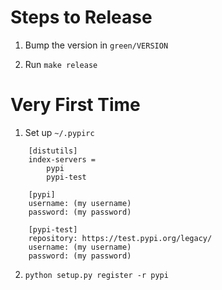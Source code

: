 Steps to Release
================

1. Bump the version in `green/VERSION`

2. Run `make release`


Very First Time
===============

1. Set up `~/.pypirc`
```
    [distutils]
    index-servers =
        pypi
        pypi-test

    [pypi]
    username: (my username)
    password: (my password)

    [pypi-test]
    repository: https://test.pypi.org/legacy/
    username: (my username)
    password: (my password)
```

2. `python setup.py register -r pypi`
